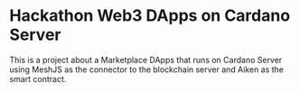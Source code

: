 # Hackathon Web3 DApps on Cardano Server

This is a project about a Marketplace DApps that runs on Cardano Server using MeshJS as the connector to the blockchain server and Aiken as the smart contract.
